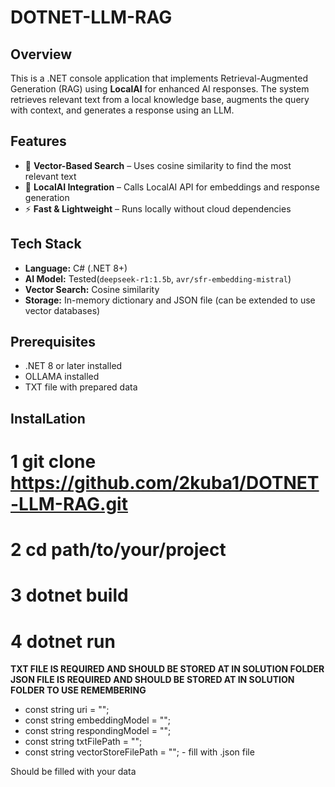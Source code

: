 # DOTNET-LLM-RAG

## Overview
This is a .NET console application that implements Retrieval-Augmented Generation (RAG) using **LocalAI** for enhanced AI responses. The system retrieves relevant text from a local knowledge base, augments the query with context, and generates a response using an LLM.

## Features
- 🧠 **Vector-Based Search** – Uses cosine similarity to find the most relevant text  
- 🤖 **LocalAI Integration** – Calls LocalAI API for embeddings and response generation  
- ⚡ **Fast & Lightweight** – Runs locally without cloud dependencies  

## Tech Stack
- **Language:** C# (.NET 8+)  
- **AI Model:** Tested(`deepseek-r1:1.5b`, `avr/sfr-embedding-mistral`)  
- **Vector Search:** Cosine similarity  
- **Storage:** In-memory dictionary and JSON file (can be extended to use vector databases)  

## Prerequisites
- .NET 8 or later installed
- OLLAMA installed
- TXT file with prepared data

## InstalLation
# 1 git clone https://github.com/2kuba1/DOTNET-LLM-RAG.git
# 2 cd path/to/your/project
# 3 dotnet build
# 4 dotnet run

**TXT FILE IS REQUIRED AND SHOULD BE STORED AT IN SOLUTION FOLDER** <br />
**JSON FILE IS REQUIRED AND SHOULD BE STORED AT IN SOLUTION FOLDER TO USE REMEMBERING**

- const string uri = "";
- const string embeddingModel = "";
- const string respondingModel = "";
- const string txtFilePath = "";
- const string vectorStoreFilePath = ""; - fill with .json file 

Should be filled with your data
